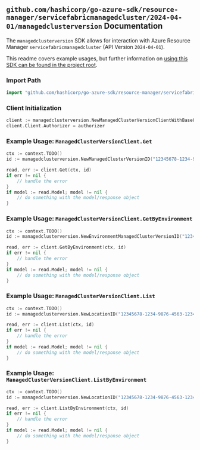 
## `github.com/hashicorp/go-azure-sdk/resource-manager/servicefabricmanagedcluster/2024-04-01/managedclusterversion` Documentation

The `managedclusterversion` SDK allows for interaction with Azure Resource Manager `servicefabricmanagedcluster` (API Version `2024-04-01`).

This readme covers example usages, but further information on [using this SDK can be found in the project root](https://github.com/hashicorp/go-azure-sdk/tree/main/docs).

### Import Path

```go
import "github.com/hashicorp/go-azure-sdk/resource-manager/servicefabricmanagedcluster/2024-04-01/managedclusterversion"
```


### Client Initialization

```go
client := managedclusterversion.NewManagedClusterVersionClientWithBaseURI("https://management.azure.com")
client.Client.Authorizer = authorizer
```


### Example Usage: `ManagedClusterVersionClient.Get`

```go
ctx := context.TODO()
id := managedclusterversion.NewManagedClusterVersionID("12345678-1234-9876-4563-123456789012", "locationValue", "managedClusterVersionValue")

read, err := client.Get(ctx, id)
if err != nil {
	// handle the error
}
if model := read.Model; model != nil {
	// do something with the model/response object
}
```


### Example Usage: `ManagedClusterVersionClient.GetByEnvironment`

```go
ctx := context.TODO()
id := managedclusterversion.NewEnvironmentManagedClusterVersionID("12345678-1234-9876-4563-123456789012", "locationValue", "managedClusterVersionValue")

read, err := client.GetByEnvironment(ctx, id)
if err != nil {
	// handle the error
}
if model := read.Model; model != nil {
	// do something with the model/response object
}
```


### Example Usage: `ManagedClusterVersionClient.List`

```go
ctx := context.TODO()
id := managedclusterversion.NewLocationID("12345678-1234-9876-4563-123456789012", "locationValue")

read, err := client.List(ctx, id)
if err != nil {
	// handle the error
}
if model := read.Model; model != nil {
	// do something with the model/response object
}
```


### Example Usage: `ManagedClusterVersionClient.ListByEnvironment`

```go
ctx := context.TODO()
id := managedclusterversion.NewLocationID("12345678-1234-9876-4563-123456789012", "locationValue")

read, err := client.ListByEnvironment(ctx, id)
if err != nil {
	// handle the error
}
if model := read.Model; model != nil {
	// do something with the model/response object
}
```
